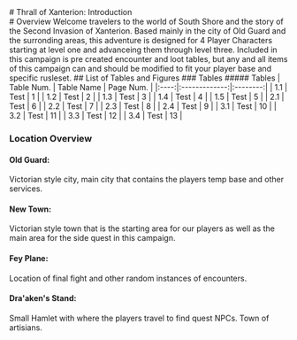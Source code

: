 <div class='wide'>
 # Thrall of Xanterion: Introduction
</div>
# Overview
Welcome travelers to the world of South Shore and the story of  the Second Invasion of Xanterion. Based mainly in the city of Old Guard and the surronding areas, this adventure is designed for 4 Player Characters starting at level one and advanceing them through level three. Included in this campaign is pre created encounter and loot tables, but any and all items of this campaign can and should be modified to fit your player base and specific rusleset.
## List of Tables and Figures
### Tables
##### Tables
| Table Num. | Table Name | Page Num. |
|:----:|:-------------:|:--------:|
| 1.1  | Test | 1 |
| 1.2  | Test | 2 |
| 1.3 | Test | 3 |
| 1.4 | Test | 4 |
| 1.5 | Test | 5 |
| 2.1 | Test | 6 |
| 2.2 | Test | 7 |
| 2.3 | Test | 8 |
| 2.4 | Test | 9 |
| 3.1 | Test | 10 |
| 3.2 | Test | 11 |
| 3.3 | Test | 12 |
| 3.4 | Test | 13 |

### Location Overview
#### Old Guard:
Victorian style city, main city that contains the players temp base and other services.
#### New Town:
Victorian style town that is the starting area for our players as well as the main area for the side quest in this campaign.
#### Fey Plane:
Location of final fight and other random instances of encounters.
#### Dra'aken's Stand:
Small Hamlet with where the players travel to find quest NPCs. Town of artisians.

```
```
